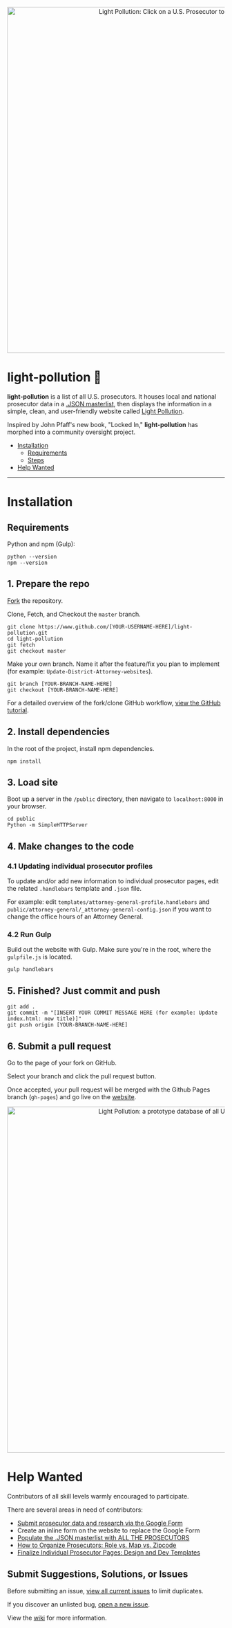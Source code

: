 <p align="center">
    <img src="https://github.com/billimarie/light-pollution/raw/master/public/img/light-pollution-front-animation.gif" width="800px" alt="Light Pollution: Click on a U.S. Prosecutor to read their data" />
</p>

# light-pollution :city_sunset:

**light-pollution** is a list of all U.S. prosecutors. It houses local and national prosecutor data in a [.JSON masterlist](https://github.com/billimarie/light-pollution/blob/master/public/data/prosecutors.json), then displays the information in a simple, clean, and user-friendly website called [Light Pollution](https://billimarie.github.io/light-pollution).

Inspired by John Pfaff's new book, "Locked In," **light-pollution** has morphed into a community oversight project.

- [Installation](#installation)
    - [Requirements](#requirements)
    - [Steps](#1-prepare-the-repo)
- [Help Wanted](#help-wanted)

---

# Installation

## Requirements

Python and npm (Gulp):

```
python --version
npm --version
```

## 1. Prepare the repo

[Fork](https://github.com/billimarie/light-pollution#fork-destination-box) the repository.

Clone, Fetch, and Checkout the `master` branch.

```
git clone https://www.github.com/[YOUR-USERNAME-HERE]/light-pollution.git
cd light-pollution
git fetch
git checkout master
```

Make your own branch. Name it after the feature/fix you plan to implement (for example: `Update-District-Attorney-websites`).

```
git branch [YOUR-BRANCH-NAME-HERE]
git checkout [YOUR-BRANCH-NAME-HERE]
```

For a detailed overview of the fork/clone GitHub workflow, [view the GitHub tutorial](https://help.github.com/articles/fork-a-repo/).

## 2. Install dependencies

In the root of the project, install npm dependencies.

```
npm install
```

## 3. Load site

Boot up a server in the `/public` directory, then navigate to `localhost:8000` in your browser.

```
cd public
Python -m SimpleHTTPServer
```

## 4. Make changes to the code

### 4.1 Updating individual prosecutor profiles

To update and/or add new information to individual prosecutor pages, edit the related `.handlebars` template and `.json` file.

For example: edit `templates/attorney-general-profile.handlebars` and `public/attorney-general/_attorney-general-config.json` if you want to change the office hours of an Attorney General.

### 4.2 Run Gulp

Build out the website with Gulp. Make sure you're in the root, where the `gulpfile.js` is located.

```
gulp handlebars
```

## 5. Finished? Just commit and push

```
git add .
git commit -m "[INSERT YOUR COMMIT MESSAGE HERE (for example: Update index.html: new title)]"
git push origin [YOUR-BRANCH-NAME-HERE]
```

## 6. Submit a pull request

Go to the page of your fork on GitHub.

Select your branch and click the pull request button.

Once accepted, your pull request will be merged with the Github Pages branch (`gh-pages`) and go live on the [website](https://billimarie.github.io/light-pollution).

<p align="center">
    <img src="https://github.com/billimarie/light-pollution/blob/master/public/img/light-pollution-title-card-animation.gif" alt="Light Pollution: a prototype database of all U.S. Prosecutors" width="800px" />
</p>

# Help Wanted

Contributors of all skill levels warmly encouraged to participate.

There are several areas in need of contributors:

- [Submit prosecutor data and research via the Google Form](https://github.com/billimarie/light-pollution/wiki/Contribute-Data,-Research,-and-Suggested-Solutions)
- Create an inline form on the website to replace the Google Form
- [Populate the .JSON masterlist with ALL THE PROSECUTORS](https://github.com/billimarie/light-pollution/wiki/Contribute-Data,-Research,-and-Suggested-Solutions)
- [How to Organize Prosecutors: Role vs. Map vs. Zipcode](https://github.com/billimarie/light-pollution/issues/11)
- [Finalize Individual Prosecutor Pages: Design and Dev Templates](https://github.com/billimarie/light-pollution/issues/9)

## Submit Suggestions, Solutions, or Issues

Before submitting an issue, [view all current issues](https://github.com/billimarie/light-pollution/issues) to limit duplicates.

If you discover an unlisted bug, [open a new issue](https://github.com/billimarie/light-pollution/issues/new).

View the [wiki](https://github.com/billimarie/light-pollution/wiki/Contribute-Data,-Research,-and-Suggested-Solutions#submit-a-suggestion-or-solution) for more information.
